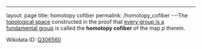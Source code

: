 ---
 layout: page
 title: homotopy cofiber
 permalink: /homotopy_cofiber
---The [topological space](https://defsmath.github.io/DefsMath/topological_space) constructed in the proof that [every group is a fundamental group](https://defsmath.github.io/DefsMath/every_group_is_a_fundamental_group) is called the **homotopy cofiber** of the map $p$ therein. 

Wikidata ID: [Q306560](https://www.wikidata.org/wiki/Q306560)